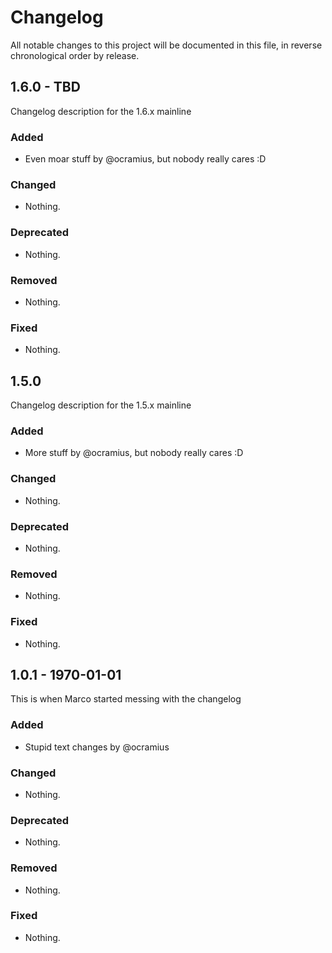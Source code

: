 # Changelog

All notable changes to this project will be documented in this file, in reverse chronological order by release.

## 1.6.0 - TBD

Changelog description for the 1.6.x mainline

### Added

- Even moar stuff by @ocramius, but nobody really cares :D 

### Changed

- Nothing.

### Deprecated

- Nothing.

### Removed

- Nothing.

### Fixed

- Nothing.

## 1.5.0

Changelog description for the 1.5.x mainline

### Added

- More stuff by @ocramius, but nobody really cares :D 

### Changed

- Nothing.

### Deprecated

- Nothing.

### Removed

- Nothing.

### Fixed

- Nothing.

## 1.0.1 - 1970-01-01

This is when Marco started messing with the changelog

### Added

- Stupid text changes by @ocramius

### Changed

- Nothing.

### Deprecated

- Nothing.

### Removed

- Nothing.

### Fixed

- Nothing.
